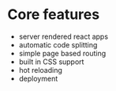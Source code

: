 # Core features

- server rendered react apps
- automatic code splitting
- simple page based routing
- built in CSS support
- hot reloading
- deployment
